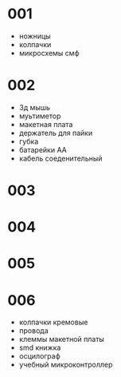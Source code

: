 # 001
- ножницы
- колпачки
- микросхемы
смф

# 002
- 3д мышь
- муьтиметор
- макетная плата
- держатель для пайки
- губка
- батарейки АА
- кабель соеденительный

# 003

# 004

# 005

# 006
- колпачки кремовые
- провода
- клеммы макетной платы
- smd книжка
- осцилограф
- учебный микроконтроллер
